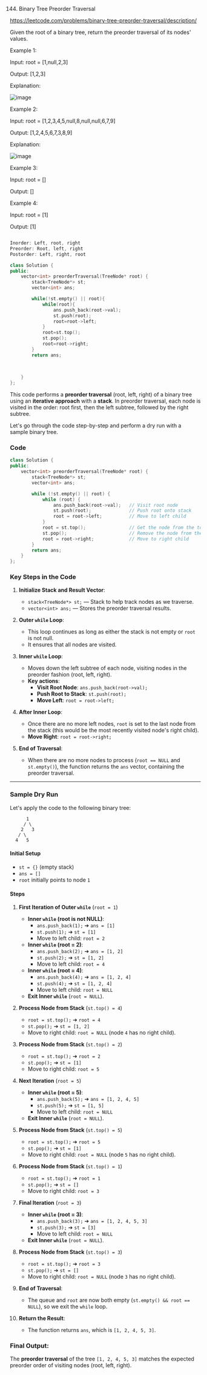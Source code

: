 144. Binary Tree Preorder Traversal

https://leetcode.com/problems/binary-tree-preorder-traversal/description/

Given the root of a binary tree, return the preorder traversal of its nodes' values.

 

Example 1:

Input: root = [1,null,2,3]

Output: [1,2,3]

Explanation:

![image](https://github.com/user-attachments/assets/4b096c10-c5d9-4738-a9f7-a1455ba23a39)


Example 2:

Input: root = [1,2,3,4,5,null,8,null,null,6,7,9]

Output: [1,2,4,5,6,7,3,8,9]

Explanation:

![image](https://github.com/user-attachments/assets/8fc55d4c-55f3-4d0e-a275-9c4435ca656e)



Example 3:

Input: root = []

Output: []

Example 4:

Input: root = [1]

Output: [1]


```cpp

Inorder: Left, root, right
Preorder: Root, left, right
Postorder: Left, right, root

```

```cpp
class Solution {
public:
    vector<int> preorderTraversal(TreeNode* root) {
        stack<TreeNode*> st;
        vector<int> ans;

        while(!st.empty() || root){
            while(root){
                ans.push_back(root->val);
                st.push(root);
                root=root->left;
            }
            root=st.top();
            st.pop();
            root=root->right;
        }
        return ans;

        
        
    }
};
```

This code performs a **preorder traversal** (root, left, right) of a binary tree using an **iterative approach** with a **stack**. In preorder traversal, each node is visited in the order: root first, then the left subtree, followed by the right subtree.

Let's go through the code step-by-step and perform a dry run with a sample binary tree.

### Code
```cpp
class Solution {
public:
    vector<int> preorderTraversal(TreeNode* root) {
        stack<TreeNode*> st;
        vector<int> ans;

        while (!st.empty() || root) {
            while (root) {
                ans.push_back(root->val);   // Visit root node
                st.push(root);              // Push root onto stack
                root = root->left;          // Move to left child
            }
            root = st.top();                // Get the node from the top of the stack
            st.pop();                       // Remove the node from the stack
            root = root->right;             // Move to right child
        }
        return ans;
    }
};
```

### Key Steps in the Code
1. **Initialize Stack and Result Vector**:  
   - `stack<TreeNode*> st;` — Stack to help track nodes as we traverse.
   - `vector<int> ans;` — Stores the preorder traversal results.

2. **Outer `while` Loop**: 
   - This loop continues as long as either the stack is not empty or `root` is not null.
   - It ensures that all nodes are visited.

3. **Inner `while` Loop**: 
   - Moves down the left subtree of each node, visiting nodes in the preorder fashion (root, left, right).
   - **Key actions**:
     - **Visit Root Node**: `ans.push_back(root->val);`
     - **Push Root to Stack**: `st.push(root);`
     - **Move Left**: `root = root->left;`

4. **After Inner Loop**:
   - Once there are no more left nodes, `root` is set to the last node from the stack (this would be the most recently visited node's right child).
   - **Move Right**: `root = root->right;`

5. **End of Traversal**:
   - When there are no more nodes to process (`root == NULL` and `st.empty()`), the function returns the `ans` vector, containing the preorder traversal.

---

### Sample Dry Run

Let's apply the code to the following binary tree:

```
      1
     / \
    2   3
   / \
  4   5
```

#### Initial Setup
- `st = {}` (empty stack)
- `ans = []`
- `root` initially points to node `1`

#### Steps

1. **First Iteration of Outer `while`** (`root = 1`)
    - **Inner `while` (root is not NULL)**:
      - `ans.push_back(1);` ➔ `ans = [1]`
      - `st.push(1);` ➔ `st = [1]`
      - Move to left child: `root = 2`
    - **Inner `while` (root = 2)**:
      - `ans.push_back(2);` ➔ `ans = [1, 2]`
      - `st.push(2);` ➔ `st = [1, 2]`
      - Move to left child: `root = 4`
    - **Inner `while` (root = 4)**:
      - `ans.push_back(4);` ➔ `ans = [1, 2, 4]`
      - `st.push(4);` ➔ `st = [1, 2, 4]`
      - Move to left child: `root = NULL`
    - **Exit Inner `while`** (`root = NULL`).

2. **Process Node from Stack** (`st.top() = 4`)
    - `root = st.top();` ➔ `root = 4`
    - `st.pop();` ➔ `st = [1, 2]`
    - Move to right child: `root = NULL` (node `4` has no right child).

3. **Process Node from Stack** (`st.top() = 2`)
    - `root = st.top();` ➔ `root = 2`
    - `st.pop();` ➔ `st = [1]`
    - Move to right child: `root = 5`

4. **Next Iteration** (`root = 5`)
    - **Inner `while` (root = 5)**:
      - `ans.push_back(5);` ➔ `ans = [1, 2, 4, 5]`
      - `st.push(5);` ➔ `st = [1, 5]`
      - Move to left child: `root = NULL`
    - **Exit Inner `while`** (`root = NULL`).

5. **Process Node from Stack** (`st.top() = 5`)
    - `root = st.top();` ➔ `root = 5`
    - `st.pop();` ➔ `st = [1]`
    - Move to right child: `root = NULL` (node `5` has no right child).

6. **Process Node from Stack** (`st.top() = 1`)
    - `root = st.top();` ➔ `root = 1`
    - `st.pop();` ➔ `st = []`
    - Move to right child: `root = 3`

7. **Final Iteration** (`root = 3`)
    - **Inner `while` (root = 3)**:
      - `ans.push_back(3);` ➔ `ans = [1, 2, 4, 5, 3]`
      - `st.push(3);` ➔ `st = [3]`
      - Move to left child: `root = NULL`
    - **Exit Inner `while`** (`root = NULL`).

8. **Process Node from Stack** (`st.top() = 3`)
    - `root = st.top();` ➔ `root = 3`
    - `st.pop();` ➔ `st = []`
    - Move to right child: `root = NULL` (node `3` has no right child).

9. **End of Traversal**:
   - The queue and `root` are now both empty (`st.empty() && root == NULL`), so we exit the `while` loop.

10. **Return the Result**:
    - The function returns `ans`, which is `[1, 2, 4, 5, 3]`.

### Final Output:
The **preorder traversal** of the tree `[1, 2, 4, 5, 3]` matches the expected preorder order of visiting nodes (root, left, right).
